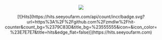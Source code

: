 <p align="center"><img src="https://i.giphy.com/RThN0hOS2GO4M.gif" /></p>

<div align=center>
  [![Hits](https://hits.seeyoufarm.com/api/count/incr/badge.svg?url=https%3A%2F%2Fgithub.com%2Fzmdlw%2Fhit-counter&count_bg=%2379C83D&title_bg=%23555555&icon=&icon_color=%23E7E7E7&title=hits&edge_flat=false)](https://hits.seeyoufarm.com)

<p align="center"><![zmdlw's GitHub stats](https://github-readme-stats.vercel.app/api?username=zmdlw&show_icons=true)/></p>

